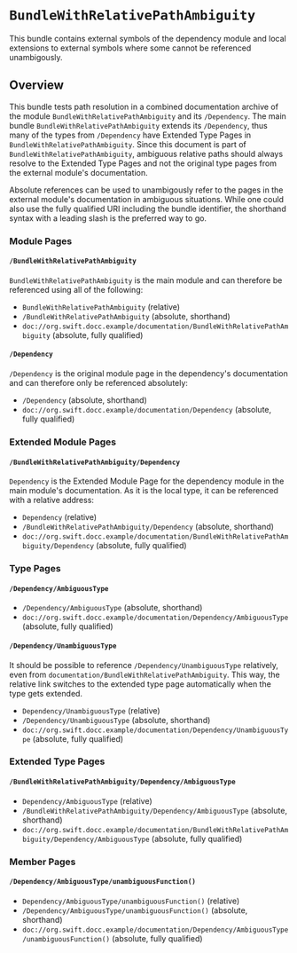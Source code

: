 # ``BundleWithRelativePathAmbiguity``

This bundle contains external symbols of the dependency module and local extensions to external symbols where some cannot be referenced unambigously.

## Overview

This bundle tests path resolution in a combined documentation archive of the module ``BundleWithRelativePathAmbiguity`` and its ``/Dependency``. The main bundle ``BundleWithRelativePathAmbiguity`` extends its ``/Dependency``, thus many of the types from ``/Dependency`` have Extended Type Pages in ``BundleWithRelativePathAmbiguity``. Since this document is part of ``BundleWithRelativePathAmbiguity``, ambiguous relative paths should always resolve to the Extended Type Pages and not the original type pages from the external module's documentation.

Absolute references can be used to unambigously refer to the pages in the external module's documentation in ambiguous situations. While one could also use the fully qualified URI including the bundle identifier, the shorthand syntax with a leading slash is the preferred way to go.

### Module Pages

#### `/BundleWithRelativePathAmbiguity`

``BundleWithRelativePathAmbiguity`` is the main module and can therefore be referenced using all of the following:
- ``BundleWithRelativePathAmbiguity`` (relative)
- ``/BundleWithRelativePathAmbiguity`` (absolute, shorthand)
- ``doc://org.swift.docc.example/documentation/BundleWithRelativePathAmbiguity`` (absolute, fully qualified)

#### `/Dependency`

``/Dependency`` is the original module page in the dependency's documentation and can therefore only be referenced absolutely:
- ``/Dependency`` (absolute, shorthand)
- ``doc://org.swift.docc.example/documentation/Dependency`` (absolute, fully qualified)

### Extended Module Pages

#### `/BundleWithRelativePathAmbiguity/Dependency`

``Dependency`` is the Extended Module Page for the dependency module in the main module's documentation. As it is the local type, it can be referenced with a relative address:
- ``Dependency`` (relative)
- ``/BundleWithRelativePathAmbiguity/Dependency`` (absolute, shorthand)
- ``doc://org.swift.docc.example/documentation/BundleWithRelativePathAmbiguity/Dependency`` (absolute, fully qualified)


### Type Pages

#### `/Dependency/AmbiguousType`

- ``/Dependency/AmbiguousType`` (absolute, shorthand)
- ``doc://org.swift.docc.example/documentation/Dependency/AmbiguousType`` (absolute, fully qualified)

#### `/Dependency/UnambiguousType`

It should be possible to reference `/Dependency/UnambiguousType` relatively, even from `documentation/BundleWithRelativePathAmbiguity`. This way, the relative link switches to the extended type page automatically when the type gets extended. 

- ``Dependency/UnambiguousType`` (relative)
- ``/Dependency/UnambiguousType`` (absolute, shorthand)
- ``doc://org.swift.docc.example/documentation/Dependency/UnambiguousType`` (absolute, fully qualified)

### Extended Type Pages

#### `/BundleWithRelativePathAmbiguity/Dependency/AmbiguousType`

- ``Dependency/AmbiguousType`` (relative)
- ``/BundleWithRelativePathAmbiguity/Dependency/AmbiguousType`` (absolute, shorthand)
- ``doc://org.swift.docc.example/documentation/BundleWithRelativePathAmbiguity/Dependency/AmbiguousType`` (absolute, fully qualified)

### Member Pages

#### `/Dependency/AmbiguousType/unambiguousFunction()`

- ``Dependency/AmbiguousType/unambiguousFunction()`` (relative)
- ``/Dependency/AmbiguousType/unambiguousFunction()`` (absolute, shorthand)
- ``doc://org.swift.docc.example/documentation/Dependency/AmbiguousType/unambiguousFunction()`` (absolute, fully qualified)

<!-- Copyright (c) 2022 Apple Inc and the Swift Project authors. All Rights Reserved. -->
